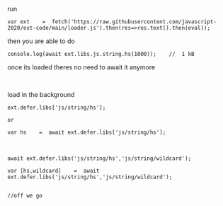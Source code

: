 run 

```
var ext    =  fetch('https://raw.githubusercontent.com/javascript-2020/ext-code/main/loader.js').then(res=>res.text().then(eval));
```

then you are able to do

```
console.log(await ext.libs.js.string.hs(1000));    //  1 kB
```

once its loaded theres no need to await it anymore

<br>

load in the background
```
ext.defer.libs['js/string/hs'];

or

var hs    =  await ext.defer.libs['js/string/hs'];
```

<br>

```
await ext.defer.libs('js/string/hs','js/string/wildcard');

var [hs,wildcard]    =  await ext.defer.libs('js/string/hs','js/string/wildcard');


//off we go

```






